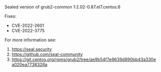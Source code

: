 Sealed version of grub2-common 1:2.02-0.87.el7.centos.6

Fixes:
- CVE-2022-2601
- CVE-2022-3775

For more information see:
  1. https://seal.security
  2. https://github.com/seal-community
  3. https://git.centos.org/rpms/grub2/tree/ae9b54f7e9639d890bb43a330ea020ea7738326a
